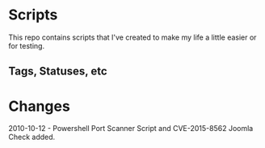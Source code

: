 # Scripts

This repo contains scripts that I've created to make my life a little easier or for testing. 

## Tags, Statuses, etc

# Changes

2010-10-12 - Powershell Port Scanner Script and CVE-2015-8562 Joomla Check added.
